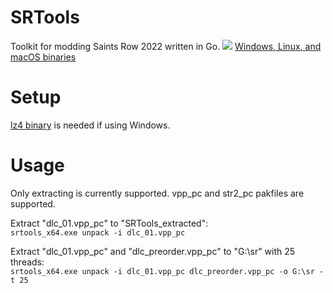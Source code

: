 # SRTools
Toolkit for modding Saints Row 2022 written in Go.
![](https://i.imgur.com/ib6Akqt.png)
[Windows, Linux, and macOS binaries](https://github.com/Sorrow446/SRTools/releases)

# Setup
[lz4 binary](https://github.com/lz4/lz4/releases/latest) is needed if using Windows.

# Usage
Only extracting is currently supported. vpp_pc and str2_pc pakfiles are supported.

Extract "dlc_01.vpp_pc" to "SRTools_extracted":   
`srtools_x64.exe unpack -i dlc_01.vpp_pc`

Extract "dlc_01.vpp_pc" and "dlc_preorder.vpp_pc" to "G:\sr" with 25 threads:   
`srtools_x64.exe unpack -i dlc_01.vpp_pc dlc_preorder.vpp_pc -o G:\sr -t 25`
